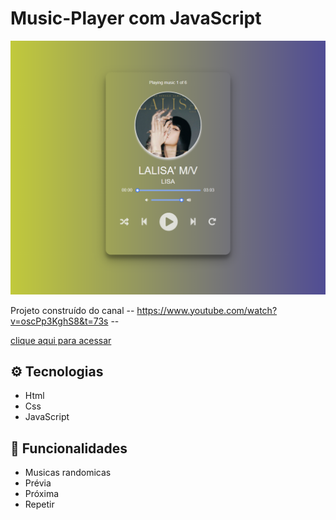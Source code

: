 # Music-Player com JavaScript
![preview](/images/127.0.0.1_5500_.png)

Projeto construído do canal -- https://www.youtube.com/watch?v=oscPp3KghS8&t=73s --

<a href="https://rafaluckk.github.io/Player-music/">clique aqui para acessar</a>

## ⚙ Tecnologias

- Html
- Css
- JavaScript



## 🔧 Funcionalidades
- Musicas randomicas
- Prévia
- Próxima
- Repetir
